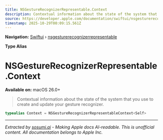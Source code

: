 ```yaml
---
title: NSGestureRecognizerRepresentable.Context
description: Contextual information about the state of the system that you use to create and update your gesture recognizer.
source: https://developer.apple.com/documentation/swiftui/nsgesturerecognizerrepresentable/context
timestamp: 2025-10-29T00:09:15.561Z
---
```


**Navigation:** [Swiftui](/documentation/swiftui) › [nsgesturerecognizerrepresentable](/documentation/swiftui/nsgesturerecognizerrepresentable)

**Type Alias**

# NSGestureRecognizerRepresentable.Context

**Available on:** macOS 26.0+

> Contextual information about the state of the system that you use to create and update your gesture recognizer.

```swift
typealias Context = NSGestureRecognizerRepresentableContext<Self>
```

---

*Extracted by [sosumi.ai](https://sosumi.ai) - Making Apple docs AI-readable.*
*This is unofficial content. All documentation belongs to Apple Inc.*
